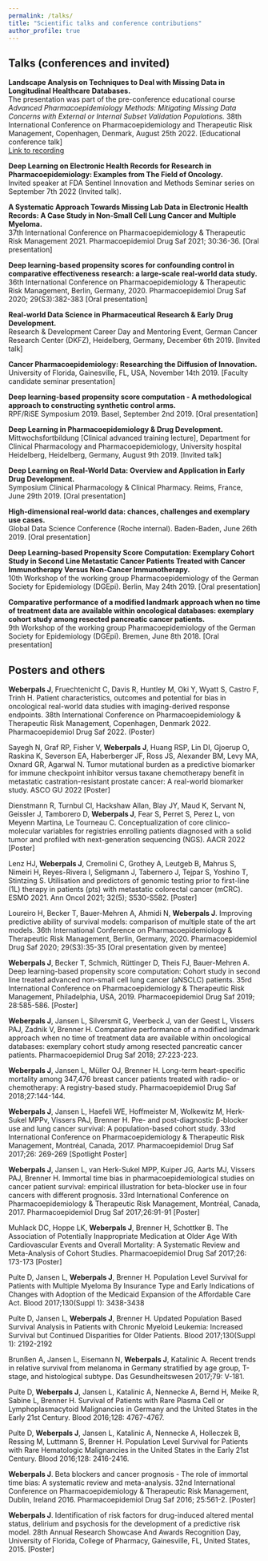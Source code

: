 ```yaml
---
permalink: /talks/
title: "Scientific talks and conference contributions"
author_profile: true
---
```


## Talks (conferences and invited)

**Landscape Analysis on Techniques to Deal with Missing Data in Longitudinal Healthcare Databases.** <br>
The presentation was part of the pre-conference educational course *Advanced Pharmacoepidemiology Methods: Mitigating Missing Data Concerns with External or Internal Subset Validation Populations.* 38th International Conference on Pharmacoepidemiology and Therapeutic Risk Management, Copenhagen, Denmark, August 25th 2022. [Educational conference talk] <br>
[Link to recording](https://youtu.be/VgGZaGBK0Yo?t=313)

**Deep Learning on Electronic Health Records for Research in Pharmacoepidemiology: Examples from The Field of Oncology.** <br>
Invited speaker at FDA Sentinel Innovation and Methods Seminar series on September 7th 2022 (Invited talk).

**A Systematic Approach Towards Missing Lab Data in Electronic Health Records: A Case Study in Non-Small Cell Lung Cancer and Multiple Myeloma.** <br>
37th International Conference on Pharmacoepidemiology & Therapeutic Risk Management 2021. Pharmacoepidemiol Drug Saf 2021; 30:36-36. [Oral presentation]

**Deep learning-based propensity scores for confounding control in comparative effectiveness research: a large-scale real-world data study.** <br>
36th International Conference on Pharmacoepidemiology & Therapeutic Risk Management, Berlin, Germany, 2020. Pharmacoepidemiol Drug Saf 2020; 29(S3):382-383 [Oral presentation]

**Real-world Data Science in Pharmaceutical Research & Early Drug Development.** <br>
Research & Development Career Day and Mentoring Event, German Cancer Research Center (DKFZ), Heidelberg, Germany, December 6th 2019. [Invited talk]

**Cancer Pharmacoepidemiology: Researching the Diffusion of Innovation.** <br>
University of Florida, Gainesville, FL, USA, November 14th 2019. [Faculty candidate seminar presentation]

**Deep learning-based propensity score computation - A methodological approach to constructing synthetic control arms.** <br>
RPF/RiSE Symposium 2019. Basel, September 2nd  2019. [Oral presentation]

**Deep Learning in Pharmacoepidemiology & Drug Development.** <br>
Mittwochsfortbildung [Clinical advanced training lecture], Department for Clinical Pharmacology and Pharmacoepidemiology, University hospital Heidelberg, Heidelberg, Germany, August 9th 2019. [Invited talk]

**Deep Learning on Real-World Data: Overview and Application in Early Drug Development.** <br>
Symposium Clinical Pharmacology & Clinical Pharmacy. Reims, France, June 29th 2019. [Oral presentation]

**High-dimensional real-world data: chances, challenges and exemplary use cases.** <br>
Global Data Science Conference (Roche internal). Baden-Baden, June 26th 2019. [Oral presentation]

**Deep Learning-based Propensity Score Computation: Exemplary Cohort Study in Second Line Metastatic Cancer Patients Treated with Cancer Immunotherapy Versus Non-Cancer Immunotherapy.** <br>
10th Workshop of the working group Pharmacoepidemiology of the German Society for Epidemiology (DGEpi). Berlin, May 24th 2019. [Oral presentation]

**Comparative performance of a modified landmark approach when no time of treatment data are available within oncological databases: exemplary cohort study among resected pancreatic cancer patients.** <br>
9th Workshop of the working group Pharmacoepidemiology of the German Society for Epidemiology (DGEpi). Bremen, June 8th 2018. [Oral presentation]

## Posters and others

**Weberpals J**, Fruechtenicht C, Davis R, Huntley M, Oki Y, Wyatt S, Castro F, Trinh H. Patient characteristics, outcomes and potential for bias in oncological real-world data studies with imaging-derived response endpoints. 38th International Conference on Pharmacoepidemiology & Therapeutic Risk Management, Copenhagen, Denmark 2022. Pharmacoepidemiol Drug Saf 2022. (Poster)

Sayegh N, Graf RP, Fisher V,  **Weberpals J**, Huang RSP,  Lin DI, Gjoerup O, Raskina K, Severson EA, Haberberger JF, Ross JS, Alexander BM, Levy MA, Oxnard GR, Agarwal N. Tumor mutational burden as a predictive biomarker for immune checkpoint inhibitor versus taxane chemotherapy benefit in metastatic castration-resistant prostate cancer: A real-world biomarker study. ASCO GU 2022 [Poster]

Dienstmann R, Turnbul Cl, Hackshaw Allan, Blay JY, Maud K, Servant N, Geissler J, Tamborero D, **Weberpals J**, Fear S, Perret S, Perez L, von Meyenn Martina, Le Tourneau C. Conceptualization of core clinico-molecular variables for registries enrolling patients diagnosed with a solid tumor and profiled with next-generation sequencing (NGS). AACR 2022 [Poster]

Lenz HJ, **Weberpals J**, Cremolini C, Grothey A, Leutgeb B, Mahrus S, Nimeiri H, Reyes-Rivera I, Seligmann J, Tabernero J, Tejpar S, Yoshino T, Stintzing S. Utilisation and predictors of genomic testing prior to first-line (1L) therapy in patients (pts) with metastatic colorectal cancer (mCRC). ESMO 2021. Ann Oncol 2021; 32(5); S530-S582. [Poster]

Loureiro H, Becker T, Bauer-Mehren A, Ahmidi N, **Weberpals J**. Improving predictive ability of survival models: comparison of multiple state of the art models. 36th International Conference on Pharmacoepidemiology & Therapeutic Risk Management, Berlin, Germany, 2020. Pharmacoepidemiol Drug Saf 2020; 29(S3):35-35 [Oral presentation given by mentee]

**Weberpals J**, Becker T, Schmich, Rüttinger D, Theis FJ, Bauer-Mehren A. Deep learning-based propensity score computation: Cohort study in second line treated advanced non-small cell lung cancer (aNSCLC) patients. 35rd International Conference on Pharmacoepidemiology & Therapeutic Risk Management, Philadelphia, USA, 2019. Pharmacoepidemiol Drug Saf 2019; 28:585-586. [Poster]

**Weberpals J**, Jansen L, Silversmit G, Veerbeck J, van der Geest L, Vissers PAJ, Zadnik V, Brenner H. Comparative performance of a modified landmark approach when no time of treatment data are available within oncological databases: exemplary cohort study among resected pancreatic cancer patients. Pharmacoepidemiol Drug Saf 2018; 27:223-223.

**Weberpals J**, Jansen L, Müller OJ, Brenner H. Long-term heart-specific mortality among 347,476 breast cancer patients treated with radio- or chemotherapy: A registry-based study. Pharmacoepidemiol Drug Saf 2018;27:144-144.

**Weberpals J**, Jansen L, Haefeli WE, Hoffmeister M, Wolkewitz M, Herk-Sukel MPPv, Vissers PAJ, Brenner H. Pre- and post-diagnostic β-blocker use and lung cancer survival: A population-based cohort study. 33rd International Conference on Pharmacoepidemiology & Therapeutic Risk Management, Montréal, Canada, 2017. Pharmacoepidemiol Drug Saf 2017;26: 269-269 [Spotlight Poster]

**Weberpals J**, Jansen L, van Herk-Sukel MPP, Kuiper JG, Aarts MJ, Vissers PAJ, Brenner H. Immortal time bias in pharmacoepidemiological studies on cancer patient survival: empirical illustration for beta-blocker use in four cancers with different prognosis. 33rd International Conference on Pharmacoepidemiology & Therapeutic Risk Management, Montréal, Canada, 2017. Pharmacoepidemiol Drug Saf 2017;26:91-91 [Poster]

Muhlack DC, Hoppe LK, **Weberpals J**, Brenner H, Schottker B. The Association of Potentially Inappropriate Medication at Older Age With Cardiovascular Events and Overall Mortality: A Systematic Review and Meta-Analysis of Cohort Studies. Pharmacoepidemiol Drug Saf 2017;26: 173-173 [Poster]

Pulte D, Jansen L, **Weberpals J**, Brenner H. Population Level Survival for Patients with Multiple Myeloma By Insurance Type and Early Indications of Changes with Adoption of the Medicaid Expansion of the Affordable Care Act. Blood 2017;130(Suppl 1): 3438-3438

Pulte D, Jansen L, **Weberpals J**, Brenner H. Updated Population Based Survival Analysis in Patients with Chronic Myeloid Leukemia: Increased Survival but Continued Disparities for Older Patients. Blood 2017;130(Suppl 1): 2192-2192

Brunßen A, Jansen L, Eisemann N, **Weberpals J**, Katalinic A. Recent trends in relative survival from melanoma in Germany stratified by age group, T-stage, and histological subtype. Das Gesundheitswesen 2017;79: V-181.

Pulte D, **Weberpals J**, Jansen L, Katalinic A, Nennecke A, Bernd H, Meike R, Sabine L, Brenner H. Survival of Patients with Rare Plasma Cell or Lymphoplasmacytoid Malignancies in Germany and the United States in the Early 21st Century. Blood 2016;128: 4767-4767.

Pulte D, **Weberpals J**, Jansen L, Katalinic A, Nennecke A, Holleczek B, Ressing M, Luttmann S, Brenner H. Population Level Survival for Patients with Rare Hematologic Malignancies in the United States in the Early 21st Century. Blood 2016;128: 2416-2416.

**Weberpals J**. Beta blockers and cancer prognosis - The role of immortal time bias: A systematic review and meta-analysis. 32nd International Conference on Pharmacoepidemiology & Therapeutic Risk Management, Dublin, Ireland 2016. Pharmacoepidemiol Drug Saf 2016; 25:561-2. [Poster]

**Weberpals J**. Identification of risk factors for drug-induced altered mental status, delirium and psychosis for the development of a predictive risk model. 28th Annual Research Showcase And Awards Recognition Day, University of Florida, College of Pharmacy, Gainesville, FL, United States, 2015. [Poster]


